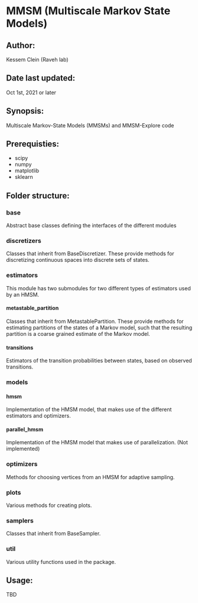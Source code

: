 # MMSM (Multiscale Markov State Models)

## Author: 
Kessem Clein (Raveh lab)

## Date last updated:
Oct 1st, 2021 or later

## Synopsis: 
Multiscale Markov-State Models (MMSMs) and MMSM-Explore code

## Prerequisties: 
* scipy
* numpy
* matplotlib
* sklearn

## Folder structure:
### base
Abstract base classes defining the interfaces of the different modules

### discretizers
Classes that inherit from BaseDiscretizer. These provide methods for discretizing continuous spaces into discrete sets of states.

### estimators
This module has two submodules for two different types of estimators used by an HMSM.
#### metastable_partition
Classes that inherit from MetastablePartition. These provide methods for estimating partitions of the states of a Markov model, such that the resulting partition is a coarse grained estimate of the Markov model.
#### transitions
Estimators of the transition probabilities between states, based on observed transitions.

### models
#### hmsm
Implementation of the HMSM model, that makes use of the different estimators and optimizers.
#### parallel_hmsm
Implementation of the HMSM model that makes use of parallelization. (Not implemented)

### optimizers
Methods for choosing vertices from an HMSM for adaptive sampling.

### plots
Various methods for creating plots.

### samplers
Classes that inherit from BaseSampler.

### util
Various utility functions used in the package.

## Usage:
TBD

